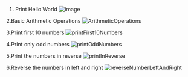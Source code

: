 1. Print Hello World
![image](https://github.com/user-attachments/assets/b57e712d-fc71-4026-aced-29101ebbfa58)

2.Basic Arithmetic Operations
![ArithmeticOperations](https://github.com/user-attachments/assets/f6e0680e-5dd8-413a-9fe4-3fc15e6d89a0)

3.Print first 10 numbers
![printFirst10Numbers](https://github.com/user-attachments/assets/cda3481c-3bef-4ac8-b9a2-a0e4fa0bba67)

4.Print only odd numbers
![printOddNumbers](https://github.com/user-attachments/assets/c85babe6-714f-411a-8580-607a61bd6c57)

5.Print the numbers in reverse
![printInReverse](https://github.com/user-attachments/assets/20dd0e2d-7bfa-4f21-a913-a0bae3829640)

6.Reverse the numbers in left and right
![reverseNumberLeftAndRight](https://github.com/user-attachments/assets/2896813a-55b2-44b7-9c09-c387a81bec19)




